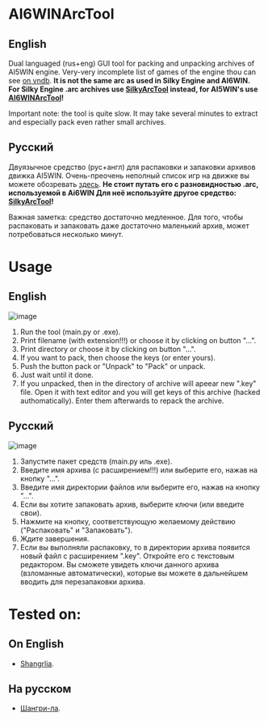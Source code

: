 # AI6WINArcTool
## English
Dual languaged (rus+eng) GUI tool for packing and unpacking archives of AI5WIN engine. Very-very incomplete list of games of the engine thou can see [on vndb](https://vndb.org/r?q=&o=a&s=title&f=fwAI5WIN-). **It is not the same arc as used in Silky Engine and AI6WIN. For Silky Engine .arc archives use [SilkyArcTool](https://github.com/TesterTesterov/SilkyArcTool) instead, for AI5WIN's use [AI6WINArcTool](https://github.com/TesterTesterov/AI6WINArcTool)!**

Important note: the tool is quite slow. It may take several minutes to extract and especially pack even rather small archives.

## Русский
Двуязычное средство (рус+англ) для распаковки и запаковки архивов движка AI5WIN. Очень-преочень неполный список игр на движке вы можете обозревать [здесь](https://vndb.org/r?f=fwAI6WIN-). **Не стоит путать его с разновидностью .arc, используемой в Ai6WIN Для неё используйте другое средство: [SilkyArcTool](https://github.com/TesterTesterov/SilkyArcTool)!**

Важная заметка: средство достаточно медленное. Для того, чтобы распаковать и запаковать даже достаточно маленький архив, может потребоваться несколько минут.

# Usage
## English
![image](https://user-images.githubusercontent.com/66121918/147290458-3967be65-6bbf-4e0d-be96-2605317349c4.png)
1. Run the tool (main.py or .exe).
2. Print filename (with extension!!!) or choose it by clicking on button "...".
3. Print directory or choose it by clicking on button "...".
4. If you want to pack, then choose the keys (or enter yours).
5. Push the button pack or "Unpack" to "Pack" or unpack.
6. Just wait until it done.
7. If you unpacked, then in the directory of archive will apeear new ".key" file. Open it with text editor and you will get keys of this archive (hacked authomatically). Enter them afterwards to repack the archive.

## Русский
![image](https://user-images.githubusercontent.com/66121918/147290423-16be6439-0814-46cc-b27f-503487e14a12.png)
1. Запустите пакет средств (main.py иль .exe).
2. Введите имя архива (с расширением!!!) или выберите его, нажав на кнопку "...".
3. Введите имя директории файлов или выберите его, нажав на кнопку "...".
4. Если вы хотите запаковать архив, выберите ключи (или введите свои).
5. Нажмите на кнопку, соответствующую желаемому действию ("Распаковать" и "Запаковать").
6. Ждите завершения.
7. Если вы выполняли распаковку, то в директории архива появится новый файл с расширением ".key". Откройте его с текстовым редактором. Вы сможете увидеть ключи данного архива (взломанные автоматически), которые вы можете в дальнейшем вводить для перезапаковки архива.

# Tested on:

## On English
- [Shangrlia](https://vndb.org/v3182).

## На русском
- [Шангри-ла](https://vndb.org/v3182).
